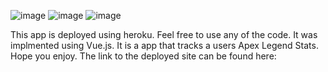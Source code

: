 ![image](https://github.com/Shankary23/apex-tracker/assets/137834625/e6c5fc51-bb26-413b-93a0-46a5dd3f86d0) ![image](https://github.com/Shankary23/apex-tracker/assets/137834625/219b7608-7596-4957-9e26-12842926dfa6) ![image](https://github.com/Shankary23/apex-tracker/assets/137834625/d9b4d028-38e0-42b5-8044-f78f7fd42376)





This app is deployed using heroku. Feel free to use any of the code. It was implmented using Vue.js. It is a app that tracks a users Apex Legend Stats. Hope you enjoy. The link to the deployed site can be found here: 
